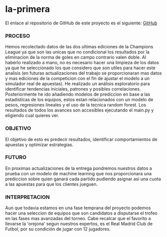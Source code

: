 # la-primera

El enlace al repositorio de GitHub de este proyecto es el siguiente: [GitHub](https://github.com/jzazooro/la-primera.git)


### PROCESO
Hemos recolectado datos de las dos ultimas ediciones de la Champions League ya que son las unicas que no condicional los resultados por la eliminacion de la norma de goles en campo contrario 
valen doble. Al haberlo realizado a mano, no es necesario hacer una limpieza de los datos ya que he seleccionado los que considero que son utiles para hacer este analisis (en futuras 
actualizaciones del trabajo se proporcionaran mas datos y mas ediciones de la competicion con el fin de ajustar el modelo a un simulador real de apuestas).
He realizado un análisis exploratorio para identificar tendencias iniciales, patrones y posibles correlaciones. Posteriormente he ido añadiendo modelos de prediccion en base a las estadisticas de los equipos, estos estan relacionados con un modelo de pesos, regresiones lineales y el uso de la tecnica random forest. Los resultados de todos los avances son accesibles 
ejecutando el main.py y eligiendo cual quieres ver. 

### OBJETIVO
El objetivo de esto es predecir resultados, identificar comportamientos de apuestas y optimizar estrategias.

### FUTURO 
En proximas actualizaciones de la entrega pondremos nuestros datos a prueba con un modelo de machine learning que nos proporcionara una prediccion sobre quien ganará cada partido pudiendo asignar asi una cuota a las apuestas para que los clientes jueguen. 

### INTERPRETACION
Aun que todavia estamos en una fase temprana del proyecto podemos hacer una seleccion de equipos que son candidatos a disputarse el trofeo en las fases mas avanzadas del torneo. Cabe recalcar
que el favorito a llevarse la 'orejona' segun nuestros expertos, es el Real Madrid Club de Futbol, por su condición de jugar con 12 jugadores.
